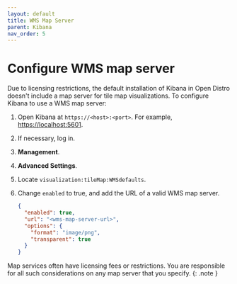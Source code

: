 ```yaml
---
layout: default
title: WMS Map Server
parent: Kibana
nav_order: 5
---
```


# Configure WMS map server

Due to licensing restrictions, the default installation of Kibana in Open Distro doesn't include a map server for tile map visualizations. To configure Kibana to use a WMS map server:

1. Open Kibana at `https://<host>:<port>`. For example, [https://localhost:5601](https://localhost:5601).
1. If necessary, log in.
1. **Management**.
1. **Advanced Settings**.
1. Locate `visualization:tileMap:WMSdefaults`.
1. Change `enabled` to true, and add the URL of a valid WMS map server.

   ```json
   {
     "enabled": true,
     "url": "<wms-map-server-url>",
     "options": {
       "format": "image/png",
       "transparent": true
     }
   }
   ```

Map services often have licensing fees or restrictions. You are responsible for all such considerations on any map server that you specify.
{: .note }
